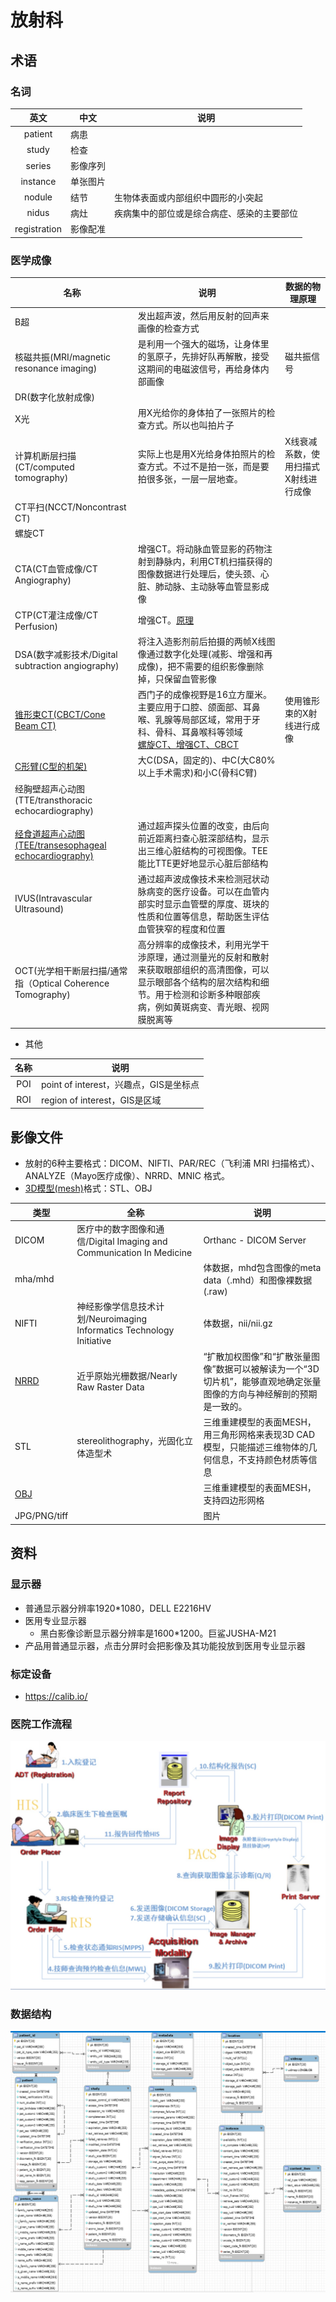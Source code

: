# 放射科

## 术语
### 名词
| 英文 | 中文 | 说明 |
| :-: | - | - |
| patient | 病患 |  |
| study | 检查 |  |
| series | 影像序列 |  |
| instance | 单张图片 |  |
| nodule | 结节 | 生物体表面或内部组织中圆形的小突起 |
| nidus | 病灶 | 疾病集中的部位或是综合病症、感染的主要部位 |
| registration | 影像配准 |  |

### 医学成像
| 名称 | 说明 | 数据的物理原理 |
| - | - | - |
| B超 | 发出超声波，然后用反射的回声来画像的检查方式 |
| 核磁共振(MRI/magnetic resonance imaging) | 是利用一个强大的磁场，让身体里的氢原子，先排好队再解散，接受这期间的电磁波信号，再给身体内部画像 | 磁共振信号 |
| DR(数字化放射成像) |  |  |
| X光 | 用X光给你的身体拍了一张照片的检查方式。所以也叫拍片子 |  |
| 计算机断层扫描(CT/computed tomography) | 实际上也是用X光给身体拍照片的检查方式。不过不是拍一张，而是要拍很多张，一层一层地查。 | X线衰减系数，使用扫描式X射线进行成像 |
| CT平扫(NCCT/Noncontrast CT) |  |  |
| 螺旋CT |  |  |
| CTA(CT血管成像/CT Angiography) | 增强CT。将动脉血管显影的药物注射到静脉内，利用CT机扫描获得的图像数据进行处理后，使头颈、心脏、肺动脉、主动脉等血管显影成像 |  |
| CTP(CT灌注成像/CT Perfusion) | 增强CT。[原理](https://blog.csdn.net/chenran187906/article/details/110387736) |  |
| DSA(数字减影技术/Digital subtraction angiography) | 将注入造影剂前后拍摄的两帧X线图像通过数字化处理(减影、增强和再成像)，把不需要的组织影像删除掉，只保留血管影像 |  |
| [锥形束CT(CBCT/Cone Beam CT)](https://www.cn-healthcare.com/articlewm/20220531/content-1367848.html) | 西门子的成像视野是16立方厘米。主要应用于口腔、颌面部、耳鼻喉、乳腺等局部区域，常用于牙科、骨科、耳鼻喉科等领域 <br> [螺旋CT、增强CT、CBCT](https://www.sohu.com/a/233743240_100130383) | 使用锥形束的X射线进行成像 |
| [C形臂(C型的机架)](https://zhuanlan.zhihu.com/p/265023777) | 大C(DSA，固定的)、中C(大C80%以上手术需求)和小C(骨科C臂) |  |
| 经胸壁超声心动图(TTE/transthoracic echocardiography) |  |  |
| [经食道超声心动图(TEE/transesophageal echocardiography)](https://e.dxy.cn/wisdom/front/zhihuihao/6961) | 通过超声探头位置的改变，由后向前近距离扫查心脏深部结构，显示出三维心脏结构的可视图像。TEE能比TTE更好地显示心脏后部结构 |  |
| IVUS(Intravascular Ultrasound) | 通过超声波成像技术来检测冠状动脉病变的医疗设备。可以在血管内部实时显示血管壁的厚度、斑块的性质和位置等信息，帮助医生评估血管狭窄的程度和位置 |  |
| OCT(光学相干断层扫描/通常指（Optical Coherence Tomography) | 高分辨率的成像技术，利用光学干涉原理，通过测量光的反射和散射来获取眼部组织的高清图像，可以显示眼部各个结构的层次结构和细节。用于检测和诊断多种眼部疾病，例如黄斑病变、青光眼、视网膜脱离等 |  |

* 其他

| 名称 | 说明 |
| :-: | - |
| POI | point of interest，兴趣点，GIS是坐标点 |
| ROI | region of interest，GIS是区域 |

## 影像文件
* 放射的6种主要格式：DICOM、NIFTI、PAR/REC（飞利浦 MRI 扫描格式）、ANALYZE（Mayo医疗成像）、NRRD、MNIC 格式。
* [3D模型(mesh)](https://blog.csdn.net/cloudqiu/article/details/98595029)格式：STL、OBJ

| 类型 | 全称 | 说明 |
| - | - | - |
| DICOM | 医疗中的数字图像和通信/Digital Imaging and Communication In Medicine | Orthanc - DICOM Server |
| mha/mhd |  | 体数据，mhd包含图像的meta data（.mhd）和图像裸数据(.raw) |
| NIFTI | 神经影像学信息技术计划/Neuroimaging Informatics Technology Initiative | 体数据，nii/nii.gz |
| [NRRD](http://teem.sourceforge.net/nrrd/format.html) | 近乎原始光栅数据/Nearly Raw Raster Data | “扩散加权图像”和“扩散张量图像”数据可以被解读为一个“3D切片机”，能够直观地确定张量图像的方向与神经解剖的预期是一致的。 |
| STL | stereolithography，光固化立体造型术 | 三维重建模型的表面MESH，用三角形网格来表现3D CAD模型，只能描述三维物体的几何信息，不支持颜色材质等信息 |
| [OBJ](https://blog.csdn.net/cloudqiu/article/details/98595029) |  | 三维重建模型的表面MESH，支持四边形网格 |
| JPG/PNG/tiff |  | 图片 |

## 资料
### 显示器
* 普通显示器分辨率1920*1080，DELL E2216HV
* 医用专业显示器
  * 黑白影像诊断显示器分辨率是1600*1200。巨鲨JUSHA-M21
* 产品用普通显示器，点击分屏时会把影像及其功能投放到医用专业显示器

### 标定设备
* https://calib.io/

### 医院工作流程
![](../s/radiology/workflow.jpg)

### 数据结构
![](../s/radiology/data_struct.png)
